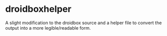 droidboxhelper
==============

A slight modification to the droidbox source and a helper file to convert the output into a more legible/readable form.
